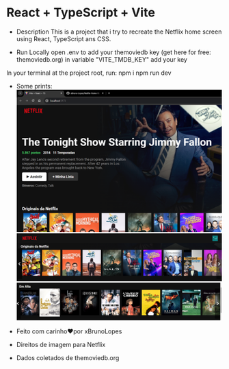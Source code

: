 # React + TypeScript + Vite

- Description
  This is a project that i try to recreate the Netflix home screen using React, TypeScript ans CSS.

- Run Locally
  open .env to add your themoviedb key (get here for free: themoviedb.org)
  in variable "VITE_TMDB_KEY" add your key

In your terminal at the project root, run:
npm i
npm run dev

- Some prints:
  ![print1](/Docs/Prints/print_1.png)
  ![print2](/Docs/Prints/print_2.png)
  ![print3](/Docs/Prints/print_3.png)

- Feito com carinho❤️por xBrunoLopes
- Direitos de imagem para Netflix
- Dados coletados de themoviedb.org

